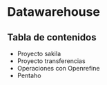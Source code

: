 # Datawarehouse  
## Tabla de contenidos  
* Proyecto sakila  
* Proyecto transferencias  
* Operaciones con Openrefine  
* Pentaho
